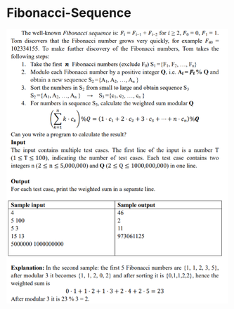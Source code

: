 # Fibonacci-Sequence

![Problem Statement](https://github.com/YVNGO/Fibonacci-Sequence/blob/main/Screenshot%202021-01-04%20185411.png)
